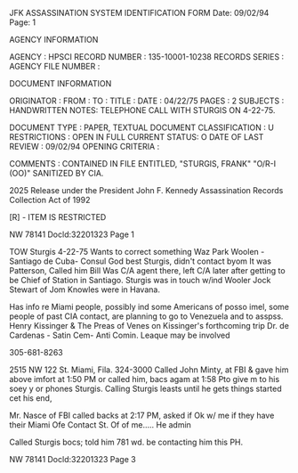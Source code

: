 JFK ASSASSINATION SYSTEM
IDENTIFICATION FORM
Date: 09/02/94
Page: 1

AGENCY INFORMATION

AGENCY : HPSCI
RECORD NUMBER : 135-10001-10238
RECORDS SERIES :
AGENCY FILE NUMBER :

DOCUMENT INFORMATION

ORIGINATOR :
FROM :
TO :
TITLE :
DATE : 04/22/75
PAGES : 2
SUBJECTS :
HANDWRITTEN NOTES: TELEPHONE CALL WITH STURGIS ON 4-22-75.

DOCUMENT TYPE : PAPER, TEXTUAL DOCUMENT
CLASSIFICATION : U
RESTRICTIONS : OPEN IN FULL
CURRENT STATUS: O
DATE OF LAST REVIEW : 09/02/94
OPENING CRITERIA :

COMMENTS :
CONTAINED IN FILE ENTITLED, "STURGIS, FRANK" "O/R-I (OO)"
SANITIZED BY CIA.

2025 Release under the President John F. Kennedy Assassination
Records Collection Act of 1992

[R] - ITEM IS RESTRICTED

NW 78141
Docld:32201323 Page 1

TOW Sturgis 4-22-75
Wants to correct something Waz
Park Woolen - Santiago de Cuba- Consul
God best Sturgis, didn't contact byom
It was Patterson, Called him Bill
Was C/A agent there, left C/A later
after getting to be Chief of Station
in Santiago. Sturgis was in touch w/ind
Wooler
Jock Stewart of Jom Knowles were in
Havana.

Has info re Miami people, possibly ind
some Americans of posso imel, some
people of past CIA contact, are planning to
go to Venezuela and to asspss. Henry Kissinger &
The Preas of Venes on Kissinger's forthcoming trip
Dr. de Cardenas - Satin Cem- Anti Comin.
Leaque may be involved

305-681-8263

2515 NW 122 St.
Miami, Fila.
324-3000
Called John Minty, at FBI & gave him
above imfort at 1:50 PM or called him,
bacs agam at 1:58 Pto give m
to his soey y or phones Sturgis.
Calling Sturgis leasts until he gets things
started cet his end,

Mr. Nasce of FBI called backs at 2:17 PM, asked
if Ok w/ me if they have their Miami Ofe
Contact St. Of of me..... He admin

Called Sturgis bocs; told him 781 wd.
be contacting him this PH.

NW 78141
Docld:32201323 Page 3
